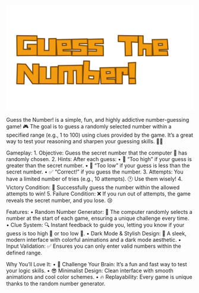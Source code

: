 ![Guess The Number](https://github.com/RobertoEchCCHS/Guess-The-Number-/raw/main/Guess%20The%20Number.png)

Guess the Number! is a simple, fun, and highly addictive number-guessing game! 🎮 The goal is to guess a randomly selected number within a specified range (e.g., 1 to 100) using clues provided by the game. It’s a great way to test your reasoning and sharpen your guessing skills. 🧠✨

Gameplay:
	1.	Objective: Guess the secret number that the computer 🎲 has randomly chosen.
	2.	Hints: After each guess:
	•	🔼 “Too high” if your guess is greater than the secret number.
	•	🔽 “Too low” if your guess is less than the secret number.
	•	✅ “Correct!” if you guess the number.
	3.	Attempts: You have a limited number of tries (e.g., 10 attempts). 🕐 Use them wisely!
	4.	Victory Condition: 🎉 Successfully guess the number within the allowed attempts to win!
	5.	Failure Condition: ❌ If you run out of attempts, the game reveals the secret number, and you lose. 😢

 Features:
	•	Random Number Generator: 🎲 The computer randomly selects a number at the start of each game, ensuring a unique challenge every time.
	•	Clue System: 🔍 Instant feedback to guide you, letting you know if your guess is too high 🔼 or too low 🔽.
	•	Dark Mode & Stylish Design: 🌙 A sleek, modern interface with colorful animations and a dark mode aesthetic.
	•	Input Validation: ✅ Ensures you can only enter valid numbers within the defined range.

 Why You’ll Love It:
	•	🎯 Challenge Your Brain: It’s a fun and fast way to test your logic skills.
	•	😎 Minimalist Design: Clean interface with smooth animations and cool color schemes.
	•	🔥 Replayability: Every game is unique thanks to the random number generator.
